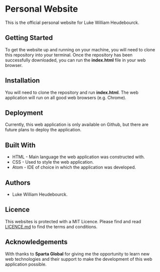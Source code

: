 # Personal Website
This is the official personal website for Luke William Heudebourck.
## Getting Started
To get the website up and running on your machine, you will need to clone this
repository into your terminal. Once the repository has been successfully
downloaded, you can run the **index.html** file in your web browser.
## Installation
You will need to clone the repository and run **index.html**.
The web application will run on all good web browsers (e.g. Chrome).
## Deployment
Currently, this web application is only available on Github, but there are
future plans to deploy the application.
## Built With
* HTML - Main language the web application was constructed with.
* CSS - Used to style the web application.
* Atom - IDE of choice in which the application was developed.
## Authors
* Luke William Heudebourck.
## Licence
This websites is protected with a MIT Licence. Please find and read
[LICENCE.md](LICENCE.md) to find the terms and conditions.
## Acknowledgements
With thanks to **Sparta Global** for giving me the opportunity to learn new
web technologies and their support to make the development of this web
application possible.

